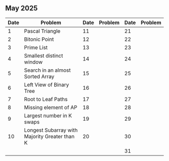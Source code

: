 ## May 2025

| Date | Problem                                       | Date | Problem | Date | Problem |
| ---- | --------------------------------------------- | ---- | ------- | ---- | ------- |
| 1    | Pascal Triangle                               | 11   |         | 21   |         |
| 2    | Bitonic Point                                 | 12   |         | 22   |         |
| 3    | Prime List                                    | 13   |         | 23   |         |
| 4    | Smallest distinct window                      | 14   |         | 24   |         |
| 5    | Search in an almost Sorted Array              | 15   |         | 25   |         |
| 6    | Left View of Binary Tree                      | 16   |         | 26   |         |
| 7    | Root to Leaf Paths                            | 17   |         | 27   |         |
| 8    | Missing element of AP                         | 18   |         | 28   |         |
| 9    | Largest number in K swaps                     | 19   |         | 29   |         |
| 10   | Longest Subarray with Majority Greater than K | 20   |         | 30   |         |
|      |                                               |      |         | 31   |         |
